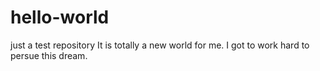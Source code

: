 # hello-world
just a test repository
It is totally a new world for me. I got to work hard to persue this dream.
